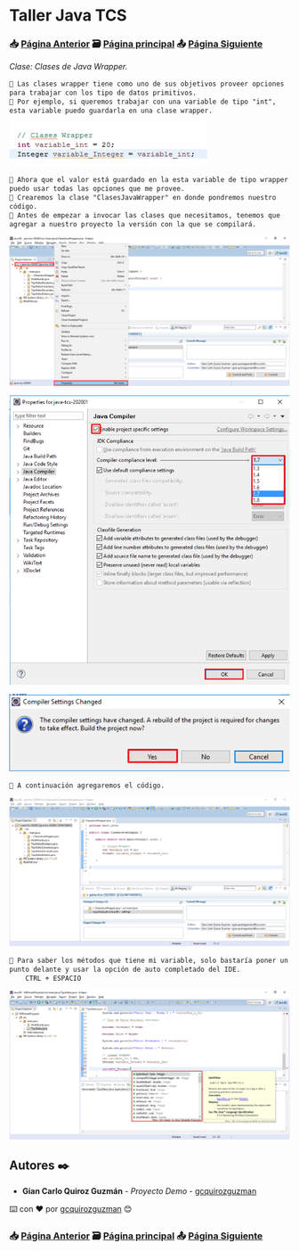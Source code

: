 # Taller Java TCS
### 📥 [Página Anterior](https://github.com/gcquirozguzman/java-tcs-202001/tree/TDDB100001) 🗃️ [Página principal](https://github.com/gcquirozguzman/java-tcs-202001) 📤 [Página Siguiente](https://github.com/gcquirozguzman/java-tcs-202001/tree/PR00100001)

_Clase: Clases de Java Wrapper._

```
📢 Las clases wrapper tiene como uno de sus objetivos proveer opciones para trabajar con los tipo de datos primitivos.
📢 Por ejemplo, si queremos trabajar con una variable de tipo "int", esta variable puedo guardarla en una clase wrapper.
```
![Error: imagen no ha sido cargada](https://github.com/gcquirozguzman/java-tcs-202001/blob/master/imagenes/CDJW100001_1.png)

```
📢 Ahora que el valor está guardado en la esta variable de tipo wrapper puedo usar todas las opciones que me provee.
📢 Crearemos la clase "ClasesJavaWrapper" en donde pondremos nuestro código.
📢 Antes de empezar a invocar las clases que necesitamos, tenemos que agregar a nuestro proyecto la versión con la que se compilará.
```

![Error: imagen no ha sido cargada](https://github.com/gcquirozguzman/java-tcs-202001/blob/master/imagenes/CDJW100001_3.png)

![Error: imagen no ha sido cargada](https://github.com/gcquirozguzman/java-tcs-202001/blob/master/imagenes/CDJW100001_4.png)

![Error: imagen no ha sido cargada](https://github.com/gcquirozguzman/java-tcs-202001/blob/master/imagenes/CDJW100001_5.png)

```
📢 A continuación agregaremos el código.
```

![Error: imagen no ha sido cargada](https://github.com/gcquirozguzman/java-tcs-202001/blob/master/imagenes/CDJW100001_6.png)

```
📢 Para saber los métodos que tiene mi variable, solo bastaría poner un punto delante y usar la opción de auto completado del IDE.
    CTRL + ESPACIO
```

![Error: imagen no ha sido cargada](https://github.com/gcquirozguzman/java-tcs-202001/blob/master/imagenes/CDJW100001_2.png)


## Autores ✒️

* **Gian Carlo Quiroz Guzmán** - *Proyecto Demo* - [gcquirozguzman](https://github.com/gcquirozguzman)

⌨️ con ❤️ por [gcquirozguzman](https://github.com/gcquirozguzman) 😊

### 📥 [Página Anterior](https://github.com/gcquirozguzman/java-tcs-202001/tree/TDDB100001) 🗃️ [Página principal](https://github.com/gcquirozguzman/java-tcs-202001) 📤 [Página Siguiente](https://github.com/gcquirozguzman/java-tcs-202001/tree/PR00100001)
